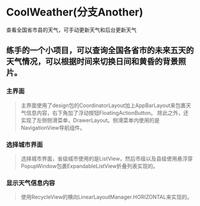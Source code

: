 # CoolWeather(分支Another)
查看全国省市县的天气，可手动更新天气和后台更新天气

## 练手的一个小项目，可以查询全国各省市的未来五天的天气情况，可以根据时间来切换日间和黄昏的背景照片。

### 主界面
> 主界面使用了design包的CoordinatorLayout加上AppBarLayout来包裹天气信息内容，右下角加了浮动按钮FloatingActionButton。
> 除此之外，还实现了左侧侧滑菜单，DrawerLayout。侧滑菜单内使用的是NavigationView导航组件。

### 选择城市界面
> 选择城市界面，省级城市使用的是ListView，然后市级以及县级使用悬浮穿PopupWindow包裹ExpandableListView折叠列表实现的。

### 显示天气信息内容
> 使用RecycleView的横向LinearLayoutManager.HORIZONTAL来实现的。
